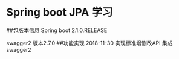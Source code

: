 # Spring boot JPA 学习

##包版本信息
Spring boot 2.1.0.RELEASE 

swagger2 版本2.7.0
##功能实现
2018-11-30 实现标准增删改API 集成swagger2


